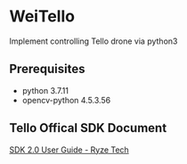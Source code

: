 # WeiTello
Implement controlling Tello drone via python3

## Prerequisites 
- python 3.7.11
- opencv-python 4.5.3.56

## Tello Offical SDK Document
[SDK 2.0 User Guide - Ryze Tech](https://dl-cdn.ryzerobotics.com/downloads/Tello/Tello%20SDK%202.0%20User%20Guide.pdf "SDK 2.0 User Guide - Ryze Tech")
